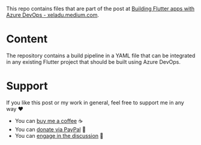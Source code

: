 This repo contains files that are part of the post at [Building Flutter apps with Azure DevOps - xeladu.medium.com](https://xeladu.medium.com/building-flutter-apps-with-azure-devops-eaf9ae7ad158).

# Content

The repository contains a build pipeline in a YAML file that can be integrated in any existing Flutter project that should be built using Azure DevOps.

# Support

If you like this post or my work in general, feel free to support me in any way ❤

- You can [buy me a coffee](https://www.buymeacoffee.com/xeladu) ☕
- You can [donate via PayPal](https://www.paypal.com/donate/?hosted_button_id=JPWK39GGPAAFQ) 🎁
- You can [engage in the discussion](https://xeladu.medium.com) 📣
